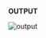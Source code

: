 <p><h><b>OUTPUT</b></h></p>
<img src='https://github.com/HauteHippie/Projetos/blob/main/Avaliativos/Primeiro%20Bimestre/assets/output%20atividade%204.png' alt='output'>
